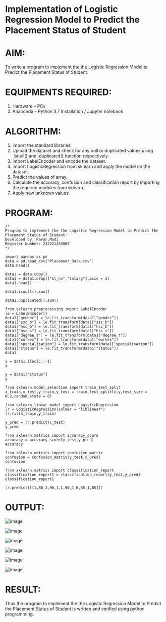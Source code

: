 # Implementation of Logistic Regression Model to Predict the Placement Status of Student

# AIM:
To write a program to implement the the Logistic Regression Model to Predict the Placement Status of Student.

# EQUIPMENTS REQUIRED:
1. Hardware – PCs
2. Anaconda – Python 3.7 Installation / Jupyter notebook

# ALGORITHM:
1. Import the standard libraries.
2. Upload the dataset and check for any null or duplicated values using .isnull()   and .duplicated() function respectively. 
3. Import LabelEncoder and encode the dataset.
4. Import LogisticRegression from sklearn and apply the model on the dataset.
5. Predict the values of array.
6. Calculate the accuracy, confusion and classification report by importing the required modules from sklearn.
7. Apply new unknown values.

# PROGRAM:
```
/*
Program to implement the the Logistic Regression Model to Predict the Placement Status of Student.
Developed by: Pavan.Mudi
Register Number: 212221230067
*/
```

```
import pandas as pd
data = pd.read_csv("Placement_Data.csv")
data.head()

data1 = data.copy()
data1 = data1.drop(["sl_no","salary"],axis = 1)
data1.head()

data1.isnull().sum()

data1.duplicated().sum()

from sklearn.preprocessing import LabelEncoder
le = LabelEncoder()
data1["gender"] = le.fit_transform(data1["gender"])
data1["ssc_b"] = le.fit_transform(data1["ssc_b"])
data1["hsc_b"] = le.fit_transform(data1["hsc_b"])
data1["hsc_s"] = le.fit_transform(data1["hsc_s"])
data1["degree_t"] = le.fit_transform(data1["degree_t"])
data1["workex"] = le.fit_transform(data1["workex"])
data1["specialisation"] = le.fit_transform(data1["specialisation"])
data1["status"] = le.fit_transform(data1["status"])
data1

x = data1.iloc[:,:-1]
x

y = data1["status"]
y

from sklearn.model_selection import train_test_split
x_train,x_test,y_train,y_test = train_test_split(x,y,test_size = 0.2,random_state = 0)

from sklearn.linear_model import LogisticRegression
lr = LogisticRegression(solver = "liblinear")
lr.fit(x_train,y_train)

y_pred = lr.predict(x_test)
y_pred

from sklearn.metrics import accuracy_score
accuracy = accuracy_score(y_test,y_pred)
accuracy

from sklearn.metrics import confusion_matrix
confusion = confusion_matrix(y_test,y_pred)
confusion

from sklearn.metrics import classification_report
classification_report1 = classification_report(y_test,y_pred)
classification_report1

lr.predict([[1,80,1,90,1,1,90,1,0,85,1,85]])
```

# OUTPUT:
![image](https://user-images.githubusercontent.com/94619247/201003746-ea8eb5f1-efb7-4ab3-a364-1e19fb9477f0.png)

![image](https://user-images.githubusercontent.com/94619247/201003789-085ab701-476e-4a55-bc87-e6fdf9beb548.png)

![image](https://user-images.githubusercontent.com/94619247/201003840-cedb4b27-894f-4c0d-96f8-788b8b5e46f7.png)

![image](https://user-images.githubusercontent.com/94619247/201003902-933839b5-b2da-4ee6-b040-70c1b2d8a1d5.png)

![image](https://user-images.githubusercontent.com/94619247/201003941-6f6fbd20-da00-4158-ac60-b81c52ca8cfb.png)

![image](https://user-images.githubusercontent.com/94619247/201003975-33a53c7a-c555-42b7-8cdd-e7b97b26d9b1.png)


# RESULT:
Thus the program to implement the the Logistic Regression Model to Predict the Placement Status of Student is written and verified using python programming.
